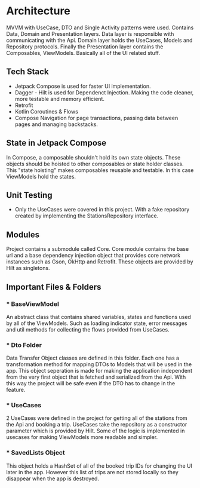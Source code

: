 # Architecture

MVVM with UseCase, DTO and Single Activity patterns were used. Contains Data, Domain and Presentation layers. Data layer is responsible with communicating with the Api. Domain layer holds the UseCases, Models and Repository protocols. Finally the Presentation layer contains the Composables, ViewModels. Basically all of the UI related stuff.

## Tech Stack

* Jetpack Compose is used for faster UI implementation.
* Dagger - Hilt is used for Dependenct Injection. Making the code cleaner, more testable and memory efficient.
* Retrofit
* Kotlin Coroutines & Flows
* Compose Navigation for page transactions, passing data between pages and managing backstacks.

## State in Jetpack Compose

In Compose, a composable shouldn't hold its own state objects. These objects should be hoisted to other composables or state holder classes. This "state hoisting" makes composables reusable and testable. In this case ViewModels hold the states.

## Unit Testing

* Only the UseCases were covered in this project. With a fake repository created by implementing the StationsRepository interface.

## Modules

Project contains a submodule called Core. Core module contains the base url and a base dependency injection object that provides core network instances such as Gson, OkHttp and Retrofit. These objects are provided by Hilt as singletons.

## Important Files & Folders

### * BaseViewModel 

An abstract class that contains shared variables, states and functions used by all of the ViewModels. Such as loading indicator state, error messages and util methods for collecting the flows provided from UseCases.

### * Dto Folder

Data Transfer Object classes are defined in this folder. Each one has a transformation method for mapping DTOs to Models that will be used in the app. This object seperation is made for making the application independent from the very first object that is fetched and serialized from the Api. With this way the project will be safe even if the DTO has to change in the feature.

### * UseCases

2 UseCases were defined in the project for getting all of the stations from the Api and booking a trip. UseCases take the repository as a constructor parameter which is provided by Hilt. Some of the logic is implemented in usecases for making ViewModels more readable and simpler.

### * SavedLists Object

This object holds a HashSet of all of the booked trip IDs for changing the UI later in the app. However this list of trips are not stored locally so they disappear when the app is destroyed.
